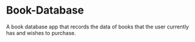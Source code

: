 # Book-Database

A book database app that records the data of books that the user currently has and wishes to purchase. 

